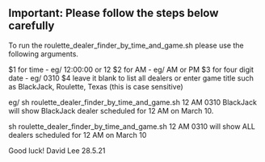
## Important: Please follow the steps below carefully  

To run the roulette_dealer_finder_by_time_and_game.sh please use the following arguments.

$1 for time - eg/ 12:00:00 or 12
$2 for AM - eg/ AM or PM
$3 for four digit date - eg/ 0310
$4 leave it blank to list all dealers or enter game title such as BlackJack, Roulette, Texas (this is case sensitive)

eg/
sh roulette_dealer_finder_by_time_and_game.sh 12 AM 0310 BlackJack will show BlackJack dealer scheduled for 12 AM on March 10.

sh roulette_dealer_finder_by_time_and_game.sh 12 AM 0310 will show ALL dealers scheduled for 12 AM on March 10


Good luck!
David Lee
28.5.21
